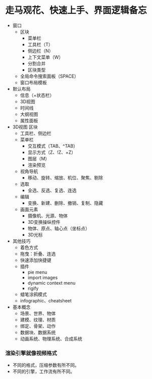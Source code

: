# 走马观花、快速上手、界面逻辑备忘

- 窗口
    - 区块
        - 菜单栏
        - 工具栏（T）
        - 侧边栏（N）
        - 上下文菜单（W）
        - 分割合并
        - 区块类型
    - 全局命令搜索面板（SPACE）
    - 窗口布局模板
- 默认布局
    - 信息（+状态栏）
    - 3D视图
    - 时间线
    - 大纲视图
    - 属性面板
- 3D视图 区块
    - 工具栏、侧边栏
    - 菜单栏
        - 交互模式（TAB、^TAB）
        - 显示方式（Z、!Z、+Z）
        - 图层（M）
        - 渲染预览
    - 视角导航
        - 移动、旋转、缩放、机位、聚焦、剔除
    - 选取
        - 全选、反选、复选、连选
    - 编辑
        - 变换、新建、删除、撤销、复制、隐藏
    - 画面元素
        - 摄像机、光源、物体
        - 3D变换操纵控件
        - 物体、原点、轴心点（坐标点）
        - 3D光标
- 其他技巧
    - 着色方式
    - 拖曳：折叠、连选
    - 快速添加快捷键
    - 插件
        - pie menu
        - import images
        - dynamic context menu
        + rigify
    - 蜡笔涂鸦模式 
    - infographic、cheatsheet
- 基本概念
    - 场景、世界、物体
    - 建模、纹理、材质
    - 绑定、骨架、动作
    - 数据块、数据系统
    - 动画系统、物理系统、合成系统




### 渲染引擎就像视频格式
- 不同的格式，压缩参数有所不同。
- 不同的引擎，工作流有所不同。


[着色与上色]:\
[动画系统的原理]:\
[CAD, CG, VG]:\
[烘焙与编译]:\
[摄影表与甘特图]:\
[teapot与418]:\
[UV与制图、裁缝]:\
